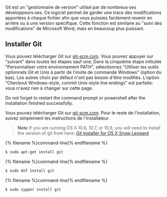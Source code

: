 Git est un "gestionnaire de version" utilisé par de nombreux·ses développeurs·ses. Ce logiciel permet de garder une trace des modifications apportées à chaque fichier afin que vous puissiez facilement revenir en arrière ou à une version spécifique. Cette fonction est similaire au "suivi des modifications" de Microsoft Word, mais en beaucoup plus puissant.

## Installer Git

<!--sec data-title="Installing Git: Windows" data-id="git_install_windows"
data-collapse=true ces-->

Vous pouvez télécharger Git sur [git-scm.com](https://git-scm.com/). Vous pouvez appuyer sur "suivant" dans toutes les étapes sauf une; Dans la cinquième étape intitulée "Personnaliser votre environnement PATH", sélectionnez "Utiliser les outils optionnels Git et Unix à partir de l'invite de commande Windows" (option du bas). Les autres choix par défaut n'ont pas besoin d'être modifiés. L'option "Checkout Windows-style, commit Unix-style line endings" est parfaite: vous n'avez rien à changer sur cette page.

Do not forget to restart the command prompt or powershell after the installation finished successfully. <!--endsec-->

<!--sec data-title="Installing Git: OS X" data-id="git_install_OSX"
data-collapse=true ces-->

Vous pouvez télécharger Git sur [git-scm.com](https://git-scm.com/). Pour le reste de l'installation, suivez simplement les instructions de l'installateur.

> **Note** If you are running OS X 10.6, 10.7, or 10.8, you will need to install the version of git from here: [Git installer for OS X Snow Leopard](https://sourceforge.net/projects/git-osx-installer/files/git-2.3.5-intel-universal-snow-leopard.dmg/download)

<!--endsec-->

<!--sec data-title="Installing Git: Debian or Ubuntu" data-id="git_install_debian_ubuntu"
data-collapse=true ces-->

{% filename %}command-line{% endfilename %}

```bash
$ sudo apt-get install git
```

<!--endsec-->

<!--sec data-title="Installing Git: Fedora" data-id="git_install_fedora"
data-collapse=true ces-->

{% filename %}command-line{% endfilename %}

```bash
$ sudo dnf install git
```

<!--endsec-->

<!--sec data-title="Installing Git: openSUSE" data-id="git_install_openSUSE"
data-collapse=true ces-->

{% filename %}command-line{% endfilename %}

```bash
$ sudo zypper install git
```

<!--endsec-->